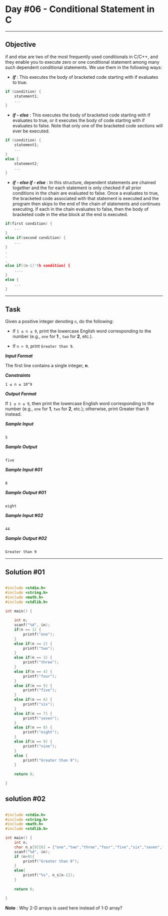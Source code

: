 # Day #06 - Conditional Statement in C 
___
## Objective
if and else are two of the most frequently used conditionals in C/C++, and they enable you to execute zero or one conditional statement among many such dependent conditional statements. We use them in the following ways:

+ ***if*** : This executes the body of bracketed code starting with  if  evaluates to true.

```C
if (condition) {
    statement1;
    ...
}
```

+ ***if - else*** : This executes the body of bracketed code starting with  if  evaluates to true, or it executes the body of code starting with  if  evaluates to false. Note that only one of the bracketed code sections will ever be executed.
```C
if (condition) {
    statement1;
    ...
}
else {
    statement2;
    ...
}
```
+ ***if - else if - else*** : In this structure, dependent statements are chained together and the  for each statement is only checked if all prior conditions in the chain are evaluated to false. Once a  evaluates to true, the bracketed code associated with that statement is executed and the program then skips to the end of the chain of statements and continues executing. If each  in the chain evaluates to false, then the body of bracketed code in the else block at the end is executed.
```C
if(first condition) {
    ...
}
else if(second condition) {
    ...
}
.
.
.
else if((n-1)'th condition) {
    ....
}
else {
    ...
}
```
___
## Task

Given a positive integer denoting `n`, do the following:

+ If `1 ≤ n ≤ 9`, print the lowercase English word corresponding to the number (e.g., `one` for **1** , `two` for **2**, etc.).

+ If `n > 9`, print `Greater than 9`.

***Input Format***

The first line contains a single integer, **n**.

***Constraints***

`1 ≤ n ≤ 10^9`

***Output Format***

If `1 ≤ n ≤ 9`, then print the lowercase English word corresponding to the number (e.g., `one` for **1**, `two` for **2**, etc.); otherwise, print Greater than 9 instead.

***Sample Input***
```

5

```
***Sample Output***
```

five

```
***Sample Input #01***
```

8

```
***Sample Output #01***
```

eight

```
***Sample Input #02***
```

44

```
***Sample Output #02***
```

Greater than 9

```
___
## Solution #01
```C

#include <stdio.h>
#include <string.h>
#include <math.h>
#include <stdlib.h>

int main() {
    
    int n;
    scanf("%d", &n);
    if(n == 1) {
        printf("one");
    }
    else if(n == 2) {
        printf("two");
    }
    else if(n == 3) {
        printf("three");
    }
    else if(n == 4) {
        printf("four");
    }
    else if(n == 5) {
        printf("five");
    }
    else if(n == 6) {
        printf("six");
    }
    else if(n == 7) {
        printf("seven");
    }
    else if(n == 8) {
        printf("eight");
    }
    else if(n == 9) {
        printf("nine");
    }
    else {
        printf("Greater than 9");
    }
    
    return 0;

}


```
## solution #02
```C

#include <stdio.h>
#include <string.h>
#include <math.h>
#include <stdlib.h>

int main() {
    int n;
    char n_s[9][6] = {"one","two","three","four","five","six","seven","eight","nine"};
    scanf("%d", &n);
    if (n>9){
        printf("Greater than 9");
    }
    else{
        printf("%s", n_s[n-1]);
    }
    
    return 0;

}

```
**Note** : Why 2-D arrays is used here instead of 1-D array?
